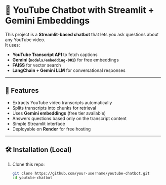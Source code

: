# 🎥 YouTube Chatbot with Streamlit + Gemini Embeddings

This project is a **Streamlit-based chatbot** that lets you ask questions about any YouTube video.  
It uses:
- **YouTube Transcript API** to fetch captions  
- **Gemini (`models/embedding-001`)** for free embeddings  
- **FAISS** for vector search  
- **LangChain + Gemini LLM** for conversational responses  

---

## 🚀 Features
- Extracts YouTube video transcripts automatically  
- Splits transcripts into chunks for retrieval  
- Uses **Gemini embeddings** (free tier available)  
- Answers questions based only on the transcript content  
- Simple Streamlit interface  
- Deployable on **Render** for free hosting  

---

## 🛠️ Installation (Local)
1. Clone this repo:
   ```bash
   git clone https://github.com/your-username/youtube-chatbot.git
   cd youtube-chatbot
